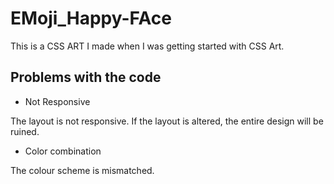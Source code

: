 # EMoji_Happy-FAce

This is a CSS ART I made when I was getting started with CSS Art. 


## Problems with the code
 
- Not Responsive

The layout is not responsive. If the layout is altered, the entire design will be ruined.
  
- Color combination

The colour scheme is mismatched. 
